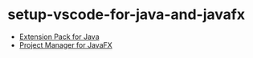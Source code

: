 # setup-vscode-for-java-and-javafx
* [Extension Pack for Java](https://marketplace.visualstudio.com/items?itemName=vscjava.vscode-java-pack)
* [Project Manager for JavaFX](https://marketplace.visualstudio.com/items?itemName=AcademiaDosDevs.javafx)
